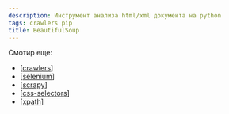 ```yaml
---
description: Инструмент анализа html/xml документа на python
tags: crawlers pip
title: BeautifulSoup
---
```

Смотир еще:

- [[crawlers]]
- [[selenium]]
- [[scrapy]]
- [[css-selectors]]
- [[xpath]]

[//begin]: # "Autogenerated link references for markdown compatibility"
[crawlers]: ../lists/crawlers "Crawlers"
[selenium]: selenium "Selenium"
[scrapy]: scrapy "Scrapy"
[css-selectors]: css-selectors "Css-selectors"
[xpath]: xpath "XPath в scrapy"
[//end]: # "Autogenerated link references"